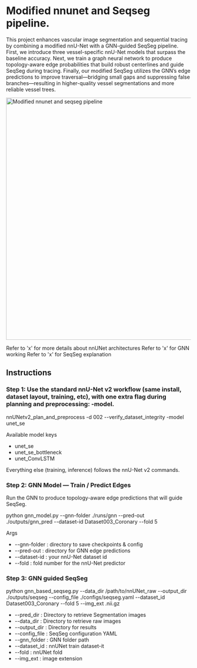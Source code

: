 # Modified nnunet and Seqseg pipeline.


This project enhances vascular image segmentation and sequential tracing by combining a modified nnU-Net with a GNN-guided SeqSeg pipeline. First, we introduce three vessel-specific nnU-Net models that surpass the baseline accuracy. Next, we train a graph neural network to produce topology-aware edge probabilities that build robust centerlines and guide SeqSeg during tracing. Finally, our modified SeqSeg utilizes the GNN’s edge predictions to improve traversal—bridging small gaps and suppressing false branches—resulting in higher-quality vessel segmentations and more reliable vessel trees.


<img width="1179" height="660" alt="Modified nnunet and seqseg pipeline" src="https://github.com/user-attachments/assets/3c3f8f4f-eb96-4dbd-b821-bee01ae27207" />

Refer to 'x' for more details about nnUNet architectures
Refer to 'x' for GNN working
Refer to 'x' for SeqSeg explanation

## Instructions

### Step 1: Use the standard nnU-Net v2 workflow (same install, dataset layout, training, etc), with one extra flag during planning and preprocessing: -model.

nnUNetv2_plan_and_preprocess -d 002 --verify_dataset_integrity -model unet_se

Available model keys


- unet_se
- unet_se_bottleneck
- unet_ConvLSTM

Everything else (training, inference) follows the nnU-Net v2 commands.

### Step 2: GNN Model — Train / Predict Edges
Run the GNN to produce topology-aware edge predictions that will guide SeqSeg.

python gnn_model.py --gnn-folder ./runs/gnn --pred-out ./outputs/gnn_pred --dataset-id Dataset003_Coronary --fold 5

Args

- --gnn-folder : directory to save checkpoints & config
- --pred-out : directory for GNN edge predictions
- --dataset-id : your nnU-Net dataset id
- --fold : fold number for the nnU-Net predictor

### Step 3: GNN guided SeqSeg

python gnn_based_seqseg.py --data_dir /path/to/nnUNet_raw --output_dir ./outputs/seqseg --config_file ./configs/seqseg.yaml --dataset_id  Dataset003_Coronary --fold 5 --img_ext .nii.gz

- --pred_dir : Directory to retrieve Segmentation images
- --data_dir : Directory to retrieve raw images
- --output_dir : Directory for results
- --config_file : SeqSeg configuration YAML
- --gnn_folder : GNN folder path
- --dataset_id : nnUNet train dataset-it
- --fold : nnUNet fold
- --img_ext : image extension



